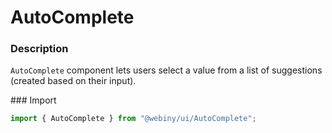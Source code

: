 # AutoComplete

### Description
`AutoComplete` component lets users select a value from a list of suggestions (created based on their input).

### Import
```js
import { AutoComplete } from "@webiny/ui/AutoComplete";
```